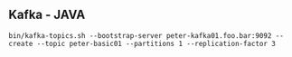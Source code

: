 ## Kafka - JAVA



```
bin/kafka-topics.sh --bootstrap-server peter-kafka01.foo.bar:9092 --create --topic peter-basic01 --partitions 1 --replication-factor 3
```
